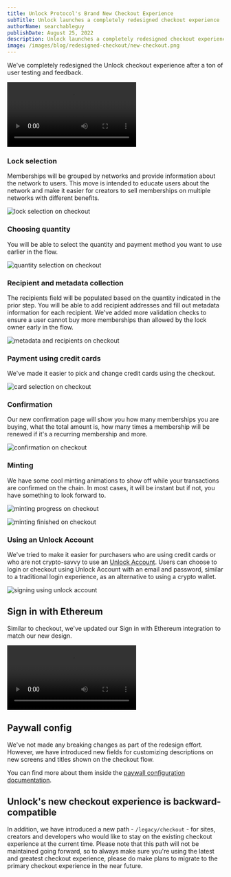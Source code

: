 ```yaml
---
title: Unlock Protocol's Brand New Checkout Experience
subTitle: Unlock launches a completely redesigned checkout experience
authorName: searchableguy
publishDate: August 25, 2022
description: Unlock launches a completely redesigned checkout experience.
image: /images/blog/redesigned-checkout/new-checkout.png
---
```


We've completely redesigned the Unlock checkout experience after a ton of user testing and feedback.

<video controls autoplay>
  <source src="/images/blog/redesigned-checkout/checkout-experience.mp4" type="video/mp4">
</video>

### Lock selection

Memberships will be grouped by networks and provide information about the network to users. This move is intended to educate users about the network and make it easier for creators to sell memberships on multiple networks with different benefits.

![lock selection on checkout](/images/blog/redesigned-checkout/new-checkout.png)

### Choosing quantity

You will be able to select the quantity and payment method you want to use earlier in the flow.

![quantity selection on checkout](/images/blog/redesigned-checkout/new-checkout-quantity.jpg)

### Recipient and metadata collection

The recipients field will be populated based on the quantity indicated in the prior step. You will be able to add recipient addresses and fill out metadata information for each recipient. We've added more validation checks to ensure a user cannot buy more memberships than allowed by the lock owner early in the flow.

![metadata and recipients on checkout](/images/blog/redesigned-checkout/new-checkout-metadata.png)

### Payment using credit cards

We've made it easier to pick and change credit cards using the checkout.

![card selection on checkout](/images/blog/redesigned-checkout/new-checkout-add-card.png)

### Confirmation

Our new confirmation page will show you how many memberships you are buying, what the total amount is, how many times a membership will be renewed if it's a recurring membership and more.

![confirmation on checkout](/images/blog/redesigned-checkout/new-checkout-confirmation.png)

### Minting

We have some cool minting animations to show off while your transactions are confirmed on the chain. In most cases, it will be instant but if not, you have something to look forward to.

![minting progress on checkout](/images/blog/redesigned-checkout/new-checkout-minting.png)

![minting finished on checkout](/images/blog/redesigned-checkout/new-checkout-finished.png)

### Using an Unlock Account

We've tried to make it easier for purchasers who are using credit cards or who are not crypto-savvy to use an [Unlock Account](https://docs.unlock-protocol.com/basics/new-to-unlock/unlock-accounts). Users can choose to login or checkout using Unlock Account with an email and password, similar to a traditional login experience, as an alternative to using a crypto wallet.

![signing using unlock account](/images/blog/redesigned-checkout/new-checkout-unlock-account.png)

## Sign in with Ethereum

Similar to checkout, we've updated our Sign in with Ethereum integration to match our new design.

<video controls autoplay>
  <source src="/images/blog/redesigned-checkout/sign-in-with-ethereum.mp4" type="video/mp4">
</video>

## Paywall config

We've not made any breaking changes as part of the redesign effort. However, we have introduced new fields for customizing descriptions on new screens and titles shown on the checkout flow.

You can find more about them inside the [paywall configuration documentation](https://docs.unlock-protocol.com/tools/paywall/configuring-checkout).

## Unlock's new checkout experience is backward-compatible

In addition, we have introduced a new path - `/legacy/checkout` - for sites, creators and developers who would like to stay on the existing checkout experience at the current time. Please note that this path will not be maintained going forward, so to always make sure you're using the latest and greatest checkout experience, please do make plans to migrate to the primary checkout experience in the near future.
